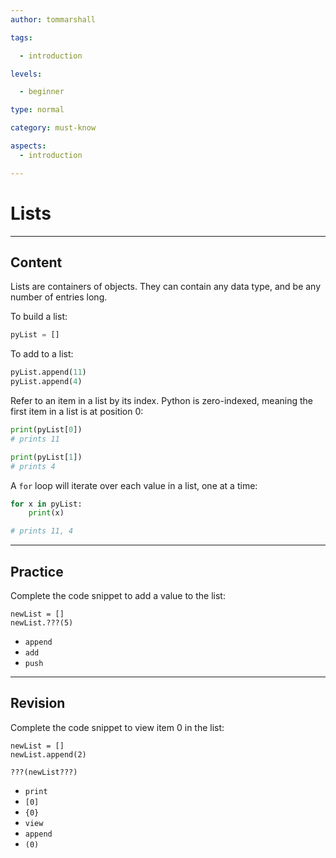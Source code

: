 ```yaml
---
author: tommarshall

tags:

  - introduction

levels:

  - beginner

type: normal

category: must-know

aspects:
  - introduction

---
```


# Lists

---
## Content

Lists are containers of objects. They can contain any data type, and be any number of entries long.

To build a list:
```python
pyList = []
```
To add to a list:
```python
pyList.append(11)
pyList.append(4)
```

Refer to an item in a list by its index. Python is zero-indexed, meaning the first item in a list is at position 0:
```python
print(pyList[0])
# prints 11

print(pyList[1])
# prints 4
```

A `for` loop will iterate over each value in a list, one at a time:

```python
for x in pyList:
    print(x)

# prints 11, 4
```

---
## Practice

Complete the code snippet to add a value to the list:

```
newList = []
newList.???(5)
```


* `append`
* `add`
* `push`

---
## Revision

Complete the code snippet to view item 0 in the list:

```
newList = []
newList.append(2)

???(newList???)
```


* `print`
* `[0]`
* `{0}`
* `view`
* `append`
* `(0)`
